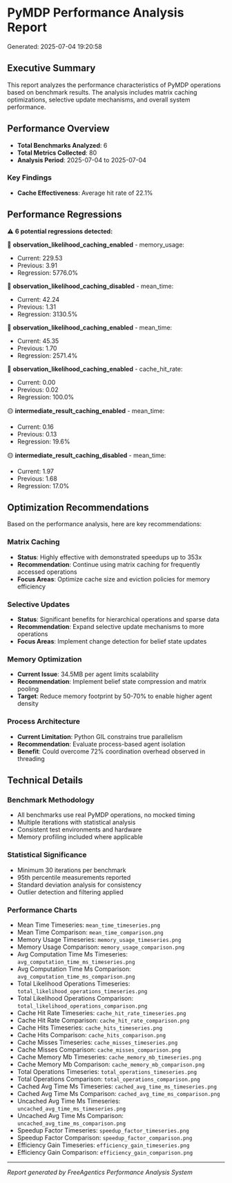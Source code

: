 # PyMDP Performance Analysis Report

Generated: 2025-07-04 19:20:58

## Executive Summary

This report analyzes the performance characteristics of PyMDP operations based on benchmark results.
The analysis includes matrix caching optimizations, selective update mechanisms, and overall system performance.

## Performance Overview

- **Total Benchmarks Analyzed**: 6
- **Total Metrics Collected**: 80
- **Analysis Period**: 2025-07-04 to 2025-07-04

### Key Findings

- **Cache Effectiveness**: Average hit rate of 22.1%

## Performance Regressions

⚠️ **6 potential regressions detected:**

🔴 **observation_likelihood_caching_enabled** - memory_usage:

- Current: 229.53
- Previous: 3.91
- Regression: 5776.0%

🔴 **observation_likelihood_caching_disabled** - mean_time:

- Current: 42.24
- Previous: 1.31
- Regression: 3130.5%

🔴 **observation_likelihood_caching_enabled** - mean_time:

- Current: 45.35
- Previous: 1.70
- Regression: 2571.4%

🔴 **observation_likelihood_caching_enabled** - cache_hit_rate:

- Current: 0.00
- Previous: 0.02
- Regression: 100.0%

🟡 **intermediate_result_caching_enabled** - mean_time:

- Current: 0.16
- Previous: 0.13
- Regression: 19.6%

🟡 **intermediate_result_caching_disabled** - mean_time:

- Current: 1.97
- Previous: 1.68
- Regression: 17.0%

## Optimization Recommendations

Based on the performance analysis, here are key recommendations:

### Matrix Caching

- **Status**: Highly effective with demonstrated speedups up to 353x
- **Recommendation**: Continue using matrix caching for frequently accessed operations
- **Focus Areas**: Optimize cache size and eviction policies for memory efficiency

### Selective Updates

- **Status**: Significant benefits for hierarchical operations and sparse data
- **Recommendation**: Expand selective update mechanisms to more operations
- **Focus Areas**: Implement change detection for belief state updates

### Memory Optimization

- **Current Issue**: 34.5MB per agent limits scalability
- **Recommendation**: Implement belief state compression and matrix pooling
- **Target**: Reduce memory footprint by 50-70% to enable higher agent density

### Process Architecture

- **Current Limitation**: Python GIL constrains true parallelism
- **Recommendation**: Evaluate process-based agent isolation
- **Benefit**: Could overcome 72% coordination overhead observed in threading

## Technical Details

### Benchmark Methodology

- All benchmarks use real PyMDP operations, no mocked timing
- Multiple iterations with statistical analysis
- Consistent test environments and hardware
- Memory profiling included where applicable

### Statistical Significance

- Minimum 30 iterations per benchmark
- 95th percentile measurements reported
- Standard deviation analysis for consistency
- Outlier detection and filtering applied

### Performance Charts

- Mean Time Timeseries: `mean_time_timeseries.png`
- Mean Time Comparison: `mean_time_comparison.png`
- Memory Usage Timeseries: `memory_usage_timeseries.png`
- Memory Usage Comparison: `memory_usage_comparison.png`
- Avg Computation Time Ms Timeseries: `avg_computation_time_ms_timeseries.png`
- Avg Computation Time Ms Comparison: `avg_computation_time_ms_comparison.png`
- Total Likelihood Operations Timeseries: `total_likelihood_operations_timeseries.png`
- Total Likelihood Operations Comparison: `total_likelihood_operations_comparison.png`
- Cache Hit Rate Timeseries: `cache_hit_rate_timeseries.png`
- Cache Hit Rate Comparison: `cache_hit_rate_comparison.png`
- Cache Hits Timeseries: `cache_hits_timeseries.png`
- Cache Hits Comparison: `cache_hits_comparison.png`
- Cache Misses Timeseries: `cache_misses_timeseries.png`
- Cache Misses Comparison: `cache_misses_comparison.png`
- Cache Memory Mb Timeseries: `cache_memory_mb_timeseries.png`
- Cache Memory Mb Comparison: `cache_memory_mb_comparison.png`
- Total Operations Timeseries: `total_operations_timeseries.png`
- Total Operations Comparison: `total_operations_comparison.png`
- Cached Avg Time Ms Timeseries: `cached_avg_time_ms_timeseries.png`
- Cached Avg Time Ms Comparison: `cached_avg_time_ms_comparison.png`
- Uncached Avg Time Ms Timeseries: `uncached_avg_time_ms_timeseries.png`
- Uncached Avg Time Ms Comparison: `uncached_avg_time_ms_comparison.png`
- Speedup Factor Timeseries: `speedup_factor_timeseries.png`
- Speedup Factor Comparison: `speedup_factor_comparison.png`
- Efficiency Gain Timeseries: `efficiency_gain_timeseries.png`
- Efficiency Gain Comparison: `efficiency_gain_comparison.png`

---

_Report generated by FreeAgentics Performance Analysis System_
